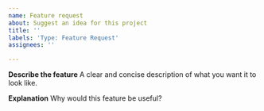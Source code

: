 ```yaml
---
name: Feature request
about: Suggest an idea for this project
title: ''
labels: 'Type: Feature Request'
assignees: ''

---
```


**Describe the feature**
A clear and concise description of what you want it to look like.

**Explanation**
Why would this feature be useful?
